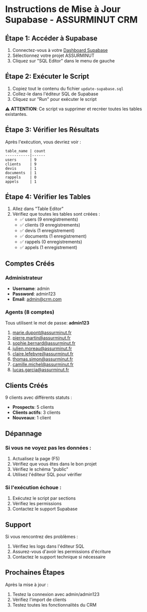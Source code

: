 # Instructions de Mise à Jour Supabase - ASSURMINUT CRM

## Étape 1: Accéder à Supabase

1. Connectez-vous à votre [Dashboard Supabase](https://supabase.com/dashboard)
2. Sélectionnez votre projet ASSURMINUT
3. Cliquez sur "SQL Editor" dans le menu de gauche

## Étape 2: Exécuter le Script

1. Copiez tout le contenu du fichier `update-supabase.sql`
2. Collez-le dans l'éditeur SQL de Supabase
3. Cliquez sur "Run" pour exécuter le script

⚠️ **ATTENTION**: Ce script va supprimer et recréer toutes les tables existantes.

## Étape 3: Vérifier les Résultats

Après l'exécution, vous devriez voir :

```
table_name | count
-----------|------
users      | 9
clients    | 9
devis      | 1
documents  | 1
rappels    | 0
appels     | 1
```

## Étape 4: Vérifier les Tables

1. Allez dans "Table Editor"
2. Vérifiez que toutes les tables sont créées :
   - ✅ users (9 enregistrements)
   - ✅ clients (9 enregistrements)
   - ✅ devis (1 enregistrement)
   - ✅ documents (1 enregistrement)
   - ✅ rappels (0 enregistrements)
   - ✅ appels (1 enregistrement)

## Comptes Créés

### Administrateur
- **Username**: admin
- **Password**: admin123
- **Email**: admin@crm.com

### Agents (8 comptes)
Tous utilisent le mot de passe: **admin123**

1. marie.dupont@assurminut.fr
2. pierre.martin@assurminut.fr
3. sophie.bernard@assurminut.fr
4. julien.moreau@assurminut.fr
5. claire.lefebvre@assurminut.fr
6. thomas.simon@assurminut.fr
7. camille.michel@assurminut.fr
8. lucas.garcia@assurminut.fr

## Clients Créés

9 clients avec différents statuts :
- **Prospects**: 5 clients
- **Clients actifs**: 3 clients
- **Nouveaux**: 1 client

## Dépannage

### Si vous ne voyez pas les données :
1. Actualisez la page (F5)
2. Vérifiez que vous êtes dans le bon projet
3. Vérifiez le schéma "public"
4. Utilisez l'éditeur SQL pour vérifier

### Si l'exécution échoue :
1. Exécutez le script par sections
2. Vérifiez les permissions
3. Contactez le support Supabase

## Support

Si vous rencontrez des problèmes :
1. Vérifiez les logs dans l'éditeur SQL
2. Assurez-vous d'avoir les permissions d'écriture
3. Contactez le support technique si nécessaire

## Prochaines Étapes

Après la mise à jour :
1. Testez la connexion avec admin/admin123
2. Vérifiez l'import de clients
3. Testez toutes les fonctionnalités du CRM